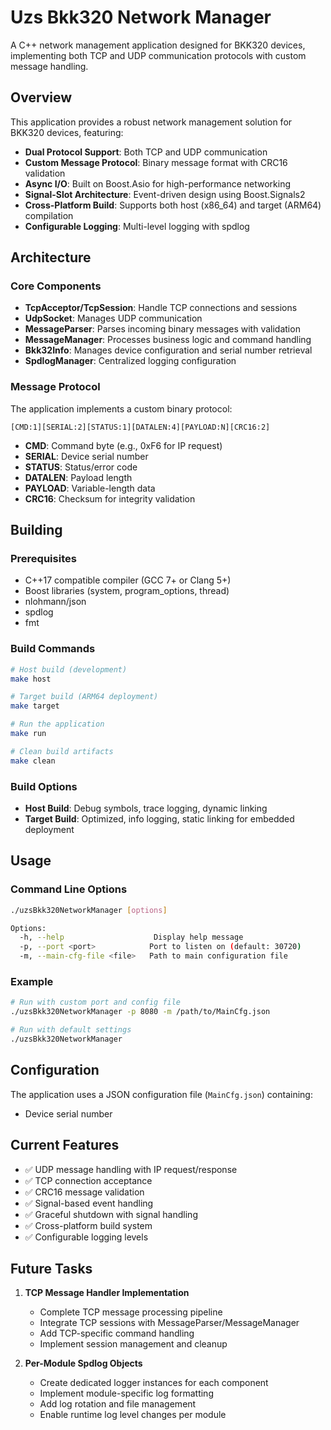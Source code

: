 # Uzs Bkk320 Network Manager

A C++ network management application designed for BKK320 devices, implementing both TCP and UDP communication protocols with custom message handling.

## Overview

This application provides a robust network management solution for BKK320 devices, featuring:

- **Dual Protocol Support**: Both TCP and UDP communication
- **Custom Message Protocol**: Binary message format with CRC16 validation
- **Async I/O**: Built on Boost.Asio for high-performance networking
- **Signal-Slot Architecture**: Event-driven design using Boost.Signals2
- **Cross-Platform Build**: Supports both host (x86_64) and target (ARM64) compilation
- **Configurable Logging**: Multi-level logging with spdlog

## Architecture

### Core Components

- **TcpAcceptor/TcpSession**: Handle TCP connections and sessions
- **UdpSocket**: Manages UDP communication
- **MessageParser**: Parses incoming binary messages with validation
- **MessageManager**: Processes business logic and command handling
- **Bkk32Info**: Manages device configuration and serial number retrieval
- **SpdlogManager**: Centralized logging configuration

### Message Protocol

The application implements a custom binary protocol:

```
[CMD:1][SERIAL:2][STATUS:1][DATALEN:4][PAYLOAD:N][CRC16:2]
```

- **CMD**: Command byte (e.g., 0xF6 for IP request)
- **SERIAL**: Device serial number
- **STATUS**: Status/error code
- **DATALEN**: Payload length
- **PAYLOAD**: Variable-length data
- **CRC16**: Checksum for integrity validation

## Building

### Prerequisites

- C++17 compatible compiler (GCC 7+ or Clang 5+)
- Boost libraries (system, program_options, thread)
- nlohmann/json
- spdlog
- fmt

### Build Commands

```bash
# Host build (development)
make host

# Target build (ARM64 deployment)
make target

# Run the application
make run

# Clean build artifacts
make clean
```

### Build Options

- **Host Build**: Debug symbols, trace logging, dynamic linking
- **Target Build**: Optimized, info logging, static linking for embedded deployment

## Usage

### Command Line Options

```bash
./uzsBkk320NetworkManager [options]

Options:
  -h, --help                    Display help message
  -p, --port <port>            Port to listen on (default: 30720)
  -m, --main-cfg-file <file>   Path to main configuration file
```

### Example

```bash
# Run with custom port and config file
./uzsBkk320NetworkManager -p 8080 -m /path/to/MainCfg.json

# Run with default settings
./uzsBkk320NetworkManager
```

## Configuration

The application uses a JSON configuration file (`MainCfg.json`) containing:

- Device serial number

## Current Features

- ✅ UDP message handling with IP request/response
- ✅ TCP connection acceptance
- ✅ CRC16 message validation
- ✅ Signal-based event handling
- ✅ Graceful shutdown with signal handling
- ✅ Cross-platform build system
- ✅ Configurable logging levels

## Future Tasks

1. **TCP Message Handler Implementation**
   - Complete TCP message processing pipeline
   - Integrate TCP sessions with MessageParser/MessageManager
   - Add TCP-specific command handling
   - Implement session management and cleanup

2. **Per-Module Spdlog Objects**
   - Create dedicated logger instances for each component
   - Implement module-specific log formatting
   - Add log rotation and file management
   - Enable runtime log level changes per module